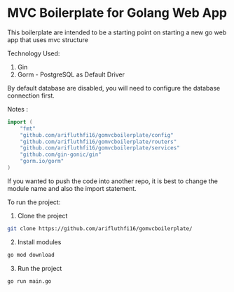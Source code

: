 # MVC Boilerplate for Golang Web App

This boilerplate are intended to be a starting point on starting a new go web app
that uses mvc structure

Technology Used:
1. Gin
2. Gorm - PostgreSQL as Default Driver

By default database are disabled, you will need to configure the database 
connection first.

Notes :
```go
import (
    "fmt"
    "github.com/arifluthfi16/gomvcboilerplate/config"
    "github.com/arifluthfi16/gomvcboilerplate/routers"
    "github.com/arifluthfi16/gomvcboilerplate/services"
    "github.com/gin-gonic/gin"
    "gorm.io/gorm"
)
```
If you wanted to push the code into another repo, it is best to change the module name
and also the import statement.

To run the project:
1. Clone the project

```bash
git clone https://github.com/arifluthfi16/gomvcboilerplate/
```
   
2. Install modules
```bash
go mod download
```

3. Run the project
```bash
go run main.go
```
